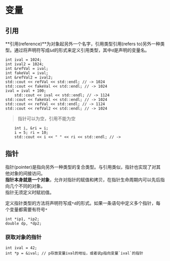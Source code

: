 # 变量

## 引用
**引用(reference)**为对象起另外一个名字，引用类型引用(refers to)另外一种类型。通过将声明符写成`&d`的形式来定义引用类型，其中`d`是声明的变量名。
```
int ival = 1024;
int ival2 = 1024;
int &refVal = ival;
int fakeVal = ival;
int &refVal2 = ival2;
std::cout << refVal << std::endl; // -> 1024
std::cout << fakeVal << std::endl; // -> 1024
ival = ival + 100;
    std::cout << ival << std::endl; // -> 1124
std::cout << fakeVal << std::endl; // -> 1024
std::cout << refVal << std::endl; // -> 1124
std::cout << refVal2 << std::endl; // -> 1024
```
> 指针可以为空，引用不能为空
```
    int i, &ri = i;
    i = 5; ri = 10;
    std::cout << i << " " << ri << std::endl; // -> 
```

## 指针
指针(pointer)是指向另外一种类型的复合类型。与引用类似，指针也实现了对其他对象的间接访问。   
**指针本身就是一个对象**，允许对指针的赋值和拷贝，在指针生命周期内可以先后指向几个不同的对象。   
指针无须定义时赋初值。

定义指针类型的方法将声明符写成`*d`的形式。如果一条语句中定义多个指针，每个变量都需要有符号`*`
```
int *ip1, *ip2;
double dp, *dp2;
```

### 获取对象的指针
```
int ival = 42;
int *p = &ival; // p存放变量ival的地址，或者说p指向变量`ival`的指针
```